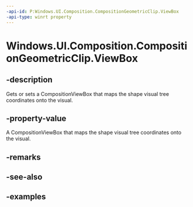 ```yaml
---
-api-id: P:Windows.UI.Composition.CompositionGeometricClip.ViewBox
-api-type: winrt property
---
```


<!-- Property syntax.
public CompositionViewBox ViewBox { get;  set; }
-->

# Windows.UI.Composition.CompositionGeometricClip.ViewBox

## -description

Gets or sets a CompositionViewBox that maps the shape visual tree coordinates onto the visual.

## -property-value

A CompositionViewBox that maps the shape visual tree coordinates onto the visual.

## -remarks

## -see-also

## -examples

